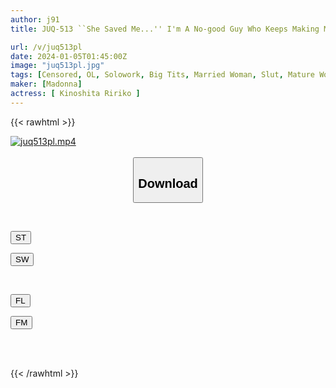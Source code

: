 ```yaml
---
author: j91
title: JUQ-513 ``She Saved Me...'' I'm A No-good Guy Who Keeps Making Mistakes, But I'm Having An Affair At Work With Rinko, A Co-worker Who Makes Me Feel Good About Everything. Ririko Kinoshita

url: /v/juq513pl
date: 2024-01-05T01:45:00Z
image: "juq513pl.jpg"
tags: [Censored, OL, Solowork, Big Tits, Married Woman, Slut, Mature Woman	]
maker: [Madonna]
actress: [ Kinoshita Ririko ]
---
```



{{< rawhtml >}}

<div class="video" data-videoid="VPpKXjP2z7CKrlR">
    <a href="javascript:;">
        <img src="/v/juq513pl/juq513pl.jpg" width="WIDTH" height="HEIGHT" alt="juq513pl.mp4" loading="lazy">
    </a>
</div>

<script type="text/javascript" src="https://j91.asia/asset/on-demand-st.js"></script>

<br>
  <link rel="stylesheet" href="https://j91.asia/asset/bs5.css">
  
  <center>
  <button class="btn btn-primary" type="button" data-bs-toggle="collapse" data-bs-target=".multi-collapse" aria-expanded="false" aria-controls="multiCollapseExample1 multiCollapseExample2"><h2>Download</h2></button></center>
</p>
<div class="row">
  <div class="col">
    <div class="collapse multi-collapse" id="multiCollapseExample1">
      <div class="card card-body">
	      	      <br>
<div class="buttons">  
<p><a href="https://streamtape.to/v/VPpKXjP2z7CKrlR" target="_blank"><button class="btn-hover color-3"><i class="fa fa-download"></i> ST</button></a></p>
<p><a href="https://flaswish.com/c9pxbt3xrse9" target="_blank"><button class="btn-hover color-2"><i class="fa fa-download"></i> SW</button></a></p></div>
    </div>
  </div>
</div>
  <div class="col">
    <div class="collapse multi-collapse" id="multiCollapseExample2">
      <div class="card card-body">
	      <br>
<div class="buttons">
<p><a href="javascript:;" target="_blank"><button class="btn-hover color-9"><i class="fa fa-download"></i> FL</button></a></p>
<p><a href="javascript:;" target="_blank"><button class="btn-hover color-8"><i class="fa fa-download"></i> FM</button></a></p></div>
<br><br>
      </div>
    </div>
  </div>
</div>

{{< /rawhtml >}}